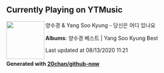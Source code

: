 ## Currently Playing on YTMusic

[<img align="left" width="100" src="https://lh3.googleusercontent.com/hDp8XT99W-EWgwcv9MNyIhZjEQ9W5CPcZsAdlFDlnNUcp5KLhUWrG3-4DrZmZj_rHh2HqmK2bMMxxeODhQ">](https://music.youtube.com/browse/MPREb_rykYhToG0o6)

양수경 & Yang Soo Kyung - 당신은 어디 있나요

**Albums**: 양수경 베스트 | Yang Soo Kyung Best

Last updated at 08/13/2020 11:21

#### Generated with [20chan/github-now](https://github.com/20chan/github-now)


<!--
**20chan/20chan** is a ✨ _special_ ✨ repository because its `README.md` (this file) appears on your GitHub profile.

Here are some ideas to get you started:

- 🔭 I’m currently working on ...
- 🌱 I’m currently learning ...
- 👯 I’m looking to collaborate on ...
- 🤔 I’m looking for help with ...
- 💬 Ask me about ...
- 📫 How to reach me: ...
- 😄 Pronouns: ...
- ⚡ Fun fact: ...
-->

